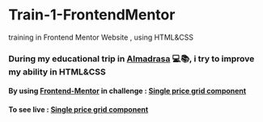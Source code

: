# Train-1-FrontendMentor
training in Frontend Mentor Website , using HTML&amp;CSS

### During my educational trip in [Almadrasa](https://almdrasa.com/) 💻📚, i try to improve my ability in HTML&amp;CSS
#### By using [Frontend-Mentor](https://www.frontendmentor.io/home) in challenge : [Single price grid component](https://www.frontendmentor.io/challenges/single-price-grid-component-5ce41129d0ff452fec5abbbc/hub)
#### To see live : [Single price grid component](https://maryam-elmorshidy.github.io/Train-1-FrontendMentor/)
